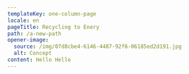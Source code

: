 ```yaml
---
templateKey: one-column-page
locale: en
pageTitle: Recycling to Enery
path: /a-new-path
opener-image:
  source: /img/07d8cbe4-6146-4487-92f6-06185ed2d191.jpg
  alt: Concept
content: Hello Hello
---
```

